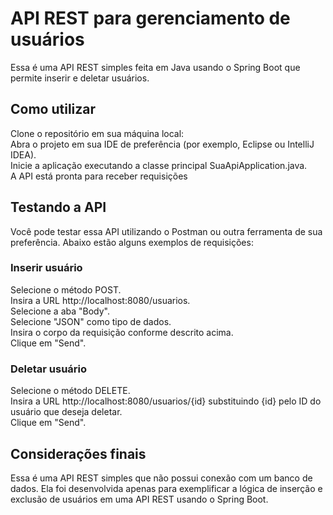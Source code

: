# API REST para gerenciamento de usuários

Essa é uma API REST simples feita em Java usando o Spring Boot que permite inserir e deletar usuários.

## Como utilizar

Clone o repositório em sua máquina local:<br>
Abra o projeto em sua IDE de preferência (por exemplo, Eclipse ou IntelliJ IDEA).<br>
Inicie a aplicação executando a classe principal SuaApiApplication.java.<br>
A API está pronta para receber requisições<br>

## Testando a API

Você pode testar essa API utilizando o Postman ou outra ferramenta de sua preferência. Abaixo estão alguns exemplos de requisições:

### Inserir usuário

Selecione o método POST.<br>
Insira a URL http://localhost:8080/usuarios.<br>
Selecione a aba "Body".<br>
Selecione "JSON" como tipo de dados.<br>
Insira o corpo da requisição conforme descrito acima.<br>
Clique em "Send".<br>

###  Deletar usuário
Selecione o método DELETE.<br>
Insira a URL http://localhost:8080/usuarios/{id} substituindo {id} pelo ID do usuário que deseja deletar.<br>
Clique em "Send".<br>

## Considerações finais

Essa é uma API REST simples que não possui conexão com um banco de dados. Ela foi desenvolvida apenas para exemplificar a lógica de inserção
e exclusão de usuários em uma API REST usando o Spring Boot.
